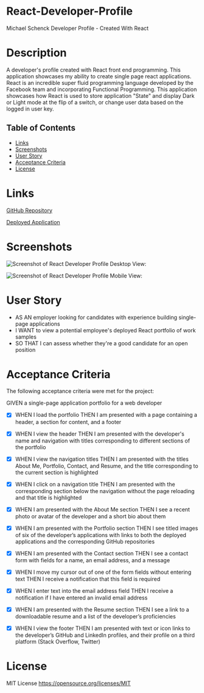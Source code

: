 # React-Developer-Profile
Michael Schenck Developer Profile - Created With React


# Description

A developer's profile created with React front end programming. This application showcases my ability to create single page react applications. React is an incredible super fluid programming language developed by the Facebook team and incorporating Functional Programming. This application showcases how React is used to store application "State" and display Dark or Light mode at the flip of a switch, or change user data based on the logged in user key. 


## Table of Contents

- [Links](#links)
- [Screenshots](#screenshots)
- [User Story](#user-story)
- [Acceptance Criteria](#acceptance-criteria)
- [License](#license)

# Links

[GitHub Repository](https://github.com/mdschenck/React-Developer-Profile)

[Deployed Application](https://mdschenck.github.io/React-Developer-Profile)


# Screenshots

![Screenshot of React Developer Profile Desktop View:](./public/images/React-Developer-Profile-Screenshot1.jpg)

![Screenshot  of React Developer Profile Mobile View:](./public/images/React-Developer-Profile-Screenshot2.jpg)



# User Story

- AS AN employer looking for candidates with experience building single-page applications
- I WANT to view a potential employee's deployed React portfolio of work samples
- SO THAT I can assess whether they're a good candidate for an open position


# Acceptance Criteria

The following acceptance criteria were met for the project:

GIVEN a single-page application portfolio for a web developer
- [x] WHEN I load the portfolio
THEN I am presented with a page containing a header, a section for content, and a footer
- [x] WHEN I view the header
THEN I am presented with the developer's name and navigation with titles corresponding to different sections of the portfolio
- [x] WHEN I view the navigation titles
THEN I am presented with the titles About Me, Portfolio, Contact, and Resume, and the title corresponding to the current section is highlighted
- [x] WHEN I click on a navigation title
THEN I am presented with the corresponding section below the navigation without the page reloading and that title is highlighted
- [x] WHEN I am presented with the About Me section
THEN I see a recent photo or avatar of the developer and a short bio about them
- [x] WHEN I am presented with the Portfolio section
THEN I see titled images of six of the developer’s applications with links to both the deployed applications and the corresponding GitHub repositories
- [x] WHEN I am presented with the Contact section
THEN I see a contact form with fields for a name, an email address, and a message
- [x] WHEN I move my cursor out of one of the form fields without entering text
THEN I receive a notification that this field is required
- [x] WHEN I enter text into the email address field
THEN I receive a notification if I have entered an invalid email address
- [x] WHEN I am presented with the Resume section
THEN I see a link to a downloadable resume and a list of the developer’s proficiencies
- [x] WHEN I view the footer
THEN I am presented with text or icon links to the developer’s GitHub and LinkedIn profiles, and their profile on a third platform (Stack Overflow, Twitter)



# License

MIT License https://opensource.org/licenses/MIT